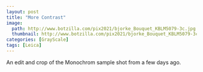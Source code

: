 ```yaml
---
layout: post
title: "More Contrast"
image:
  path: http://www.botzilla.com/pix2021/bjorke_Bouquet_KBLM5079-3c.jpg
  thumbnail: http://www.botzilla.com/pix2021/bjorke_Bouquet_KBLM5079-3c.jpg
categories: [GrayScale]
tags: [Leica]
---
```


An edit and crop of the Monochrom sample shot from a few days ago.

